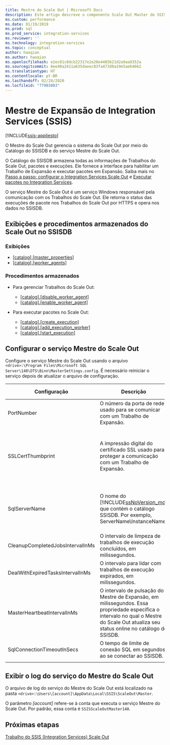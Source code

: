 ```yaml
---
title: Mestre do Scale Out | Microsoft Docs
description: Este artigo descreve o componente Scale Out Master do SSIS Scale Out
ms.custom: performance
ms.date: 01/19/2019
ms.prod: sql
ms.prod_service: integration-services
ms.reviewer: ''
ms.technology: integration-services
ms.topic: conceptual
author: haoqian
ms.author: haoqian
ms.openlocfilehash: e2ec01c0dcb22317e2e20e4485621d2a9aa8352a
ms.sourcegitcommit: 6ee40a2411a635daeec83fa473d8a19e5ae64662
ms.translationtype: HT
ms.contentlocale: pt-BR
ms.lasthandoff: 02/28/2020
ms.locfileid: "77903803"
---
```

# <a name="integration-services-ssis-scale-out-master"></a>Mestre de Expansão de Integration Services (SSIS)

[!INCLUDE[ssis-appliesto](../../includes/ssis-appliesto-ssvrpluslinux-asdb-asdw-xxx.md)]



O Mestre do Scale Out gerencia o sistema do Scale Out por meio do Catálogo do SSISDB e do serviço Mestre do Scale Out. 

O Catálogo do SSISDB armazena todas as informações de Trabalhos do Scale Out, pacotes e execuções. Ele fornece a interface para habilitar um Trabalho de Expansão e executar pacotes em Expansão. Saiba mais no [Passo a passo: configurar o Integration Services Scale Out](walkthrough-set-up-integration-services-scale-out.md) e [Executar pacotes no Integration Services](run-packages-in-integration-services-ssis-scale-out.md).

O serviço Mestre do Scale Out é um serviço Windows responsável pela comunicação com os Trabalhos do Scale Out. Ele retorna o status das execuções de pacote nos Trabalhos do Scale Out por HTTPS e opera nos dados no SSISDB. 

## <a name="scale-out-views-and-stored-procedures-in-ssisdb"></a>Exibições e procedimentos armazenados do Scale Out no SSISDB

### <a name="views"></a>Exibições

- [[catalog].[master_properties]](../../integration-services/system-views/catalog-master-properties-ssisdb-database.md)
- [[catalog].[worker_agents]](../../integration-services/system-views/catalog-worker-agents-ssisdb-database.md)

### <a name="stored-procedures"></a>Procedimentos armazenados

- Para gerenciar Trabalhos do Scale Out:
    - [[catalog].[disable_worker_agent]](../../integration-services/system-stored-procedures/catalog-disable-worker-agent-ssisdb-database.md)
    - [[catalog].[enable_worker_agent]](../../integration-services/system-stored-procedures/catalog-enable-worker-agent-ssisdb-database.md)

- Para executar pacotes no Scale Out:
    - [[catalog].[create_execution]](../../integration-services/system-stored-procedures/catalog-create-execution-ssisdb-database.md)
    - [[catalog].[add_execution_worker]](../../integration-services/system-stored-procedures/catalog-add-execution-worker-ssisdb-database.md)
    - [[catalog].[start_execution]](../../integration-services/system-stored-procedures/catalog-start-execution-ssisdb-database.md)

## <a name="configure-the-scale-out-master-service"></a>Configurar o serviço Mestre do Scale Out

Configure o serviço Mestre do Scale Out usando o arquivo `<drive>:\Program Files\Microsoft SQL Server\140\DTS\Binn\MasterSettings.config`. É necessário reiniciar o serviço depois de atualizar o arquivo de configuração.


|Configuração  |Descrição  |Valor Padrão  |
|---------|---------|---------|
|PortNumber|O número da porta de rede usado para se comunicar com um Trabalho de Expansão.|8391|
|SSLCertThumbprint|A impressão digital do certificado SSL usado para proteger a comunicação com um Trabalho de Expansão.|A impressão digital do certificado SSL especificado durante a instalação do Mestre de Expansão|
|SqlServerName|O nome do [!INCLUDE[ssNoVersion_md](../../includes/ssnoversion-md.md)] que contém o catálogo SSISDB. Por exemplo, ServerName\\InstanceName.|O nome do SQL Server que é instalada com o Mestre do Scale Out.|
|CleanupCompletedJobsIntervalInMs|O intervalo de limpeza de trabalhos de execução concluídos, em milissegundos.|43200000|
|DealWithExpiredTasksIntervalInMs|O intervalo para lidar com trabalhos de execução expirados, em milissegundos.|300000|
|MasterHeartbeatIntervalInMs|O intervalo de pulsação do Mestre de Expansão, em milissegundos. Essa propriedade especifica o intervalo no qual o Mestre do Scale Out atualiza seu status online no catálogo do SSISDB.|30000|
|SqlConnectionTimeoutInSecs|O tempo de limite de conexão SQL em segundos ao se conectar ao SSISDB.|15|
||||    

## <a name="view-the-scale-out-master-service-log"></a>Exibir o log do serviço do Mestre do Scale Out

O arquivo de log do serviço do Mestre do Scale Out está localizado na pasta `<drive>:\Users\[account]\AppData\Local\SSIS\ScaleOut\Master`. 

O parâmetro *[account]* refere-se à conta que executa o serviço Mestre do Scale Out. Por padrão, essa conta é `SSISScaleOutMaster140`.

## <a name="next-steps"></a>Próximas etapas

[Trabalho do SSIS (Integration Services) Scale Out](integration-services-ssis-scale-out-worker.md)
